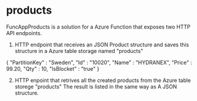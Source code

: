 # products
FuncAppProducts is a solution for a Azure Function that exposes two HTTP API endpoints.

1. HTTP endpoint that receives an JSON Product structure and saves this structure in a Azure table storage named "products"
   
{
   "PartitionKey" : "Sweden", 
   "Id"           : "10020",
   "Name"		: "HYDRANEX",
   "Price" 		:  99.20,
   "Qty"		:  10,
   "IsBlocket" 	:  "true"  }

2. HTTP enpoint that retrives all the created products from the Azure table storege "products"
   The result is listed in the same way as A JSON structure.
  

